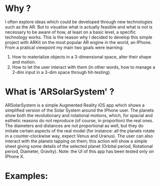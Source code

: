 # Why ?
I often explore ideas which could be developed through new technologies such as the AR. But to visualise what is actually feasible and what is not is necessary to be aware of how, at least on a basic level, a specific technology works. This is the reason why I decided to develop this simple project with ARKit on the most popular AR engine in the world, an IPhone. From a pratical viewpoint my main two goals were learning: 
1. How to materialize objects in a 3-dimensional space, alter their shape and motion.
2. How to let the user interact with them (in other words, how to manage a 2-dim input in a 3-dim space through hit-testing).

# What is 'ARSolarSystem' ?
ARSolarSystem is a simple Augmented Reality iOS app which shows a simplified version of the Solar System around the IPhone user. The planets show  both the revolutionary and rotational motions, which, for spacial and esthetic reasons do not reproduce (of course, in proportion) the real ones. The diameters and distances are not proportional as well, but they do imitate certain aspects of the real model (for instance: all the planets rotate in a counter-clockwise way, expect Venus and Uranus). The user can also interact with the planets tapping on them; this action will show a simple sheet giving some details of the selected planet (Orbital period, Rotational period, Diameter, Gravity). 
Note: the UI of this app has been tested only on IPhone X.

# Examples:
